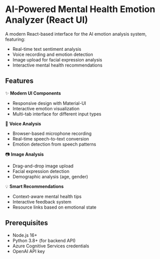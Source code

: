 # AI-Powered Mental Health Emotion Analyzer (React UI)



A modern React-based interface for the AI emotion analysis system, featuring:
- Real-time text sentiment analysis
- Voice recording and emotion detection
- Image upload for facial expression analysis
- Interactive mental health recommendations

## Features

✨ **Modern UI Components**
- Responsive design with Material-UI
- Interactive emotion visualization
- Multi-tab interface for different input types

🎤 **Voice Analysis**
- Browser-based microphone recording
- Real-time speech-to-text conversion
- Emotion detection from speech patterns

📷 **Image Analysis**
- Drag-and-drop image upload
- Facial expression detection
- Demographic analysis (age, gender)

💡 **Smart Recommendations**
- Context-aware mental health tips
- Interactive feedback system
- Resource links based on emotional state

## Prerequisites

- Node.js 16+
- Python 3.8+ (for backend API)
- Azure Cognitive Services credentials
- OpenAI API key


